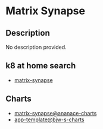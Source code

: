 # Matrix Synapse

## Description

No description provided.

## k8 at home search

- [matrix-synapse](https://nanne.dev/k8s-at-home-search/#/matrix-synapse)

## Charts

- [matrix-synapse@ananace-charts](https://ananace.gitlab.io/charts/)
- [app-template@bjw-s-charts](https://bjw-s.github.io/helm-charts/)
